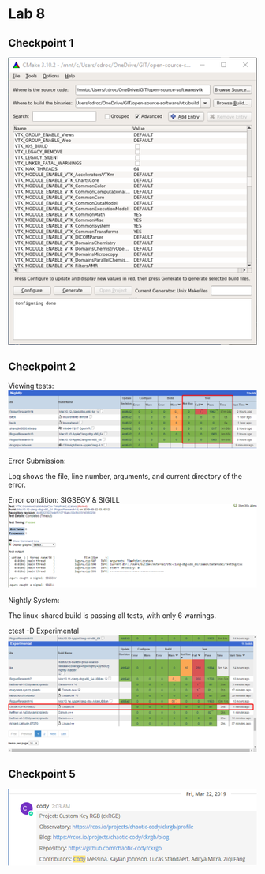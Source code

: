 # Lab 8

## Checkpoint 1

![p1](images/cmake_gui.png)

## Checkpoint 2

Viewing tests:
![view_tests](images/view_tests.png)


Error Submission:

Log shows the file, line number, arguments, and current directory of the error.

Error condition: SIGSEGV & SIGILL
![failed_test](images/failed_test.png)

Nightly System:

The linux-shared build is passing all tests, with only 6 warnings.

ctest -D Experimental
![local_test](images/local_test.png)

## Checkpoint 5
![p](images/project.png)
